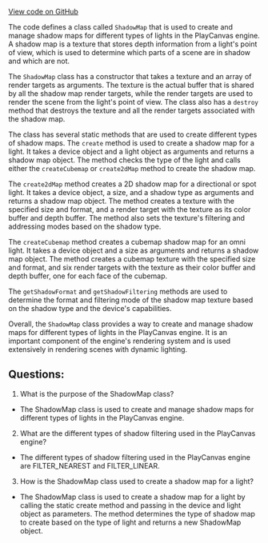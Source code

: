 [View code on GitHub](https://github.com/playcanvas/engine/src/scene/renderer/shadow-map.js)

The code defines a class called `ShadowMap` that is used to create and manage shadow maps for different types of lights in the PlayCanvas engine. A shadow map is a texture that stores depth information from a light's point of view, which is used to determine which parts of a scene are in shadow and which are not. 

The `ShadowMap` class has a constructor that takes a texture and an array of render targets as arguments. The texture is the actual buffer that is shared by all the shadow map render targets, while the render targets are used to render the scene from the light's point of view. The class also has a `destroy` method that destroys the texture and all the render targets associated with the shadow map.

The class has several static methods that are used to create different types of shadow maps. The `create` method is used to create a shadow map for a light. It takes a device object and a light object as arguments and returns a shadow map object. The method checks the type of the light and calls either the `createCubemap` or `create2dMap` method to create the shadow map.

The `create2dMap` method creates a 2D shadow map for a directional or spot light. It takes a device object, a size, and a shadow type as arguments and returns a shadow map object. The method creates a texture with the specified size and format, and a render target with the texture as its color buffer and depth buffer. The method also sets the texture's filtering and addressing modes based on the shadow type.

The `createCubemap` method creates a cubemap shadow map for an omni light. It takes a device object and a size as arguments and returns a shadow map object. The method creates a cubemap texture with the specified size and format, and six render targets with the texture as their color buffer and depth buffer, one for each face of the cubemap.

The `getShadowFormat` and `getShadowFiltering` methods are used to determine the format and filtering mode of the shadow map texture based on the shadow type and the device's capabilities.

Overall, the `ShadowMap` class provides a way to create and manage shadow maps for different types of lights in the PlayCanvas engine. It is an important component of the engine's rendering system and is used extensively in rendering scenes with dynamic lighting.
## Questions: 
 1. What is the purpose of the ShadowMap class?
- The ShadowMap class is used to create and manage shadow maps for different types of lights in the PlayCanvas engine.

2. What are the different types of shadow filtering used in the PlayCanvas engine?
- The different types of shadow filtering used in the PlayCanvas engine are FILTER_NEAREST and FILTER_LINEAR.

3. How is the ShadowMap class used to create a shadow map for a light?
- The ShadowMap class is used to create a shadow map for a light by calling the static create method and passing in the device and light object as parameters. The method determines the type of shadow map to create based on the type of light and returns a new ShadowMap object.